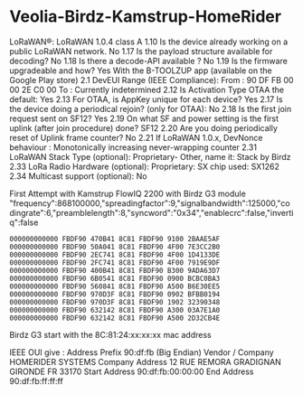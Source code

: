 # Veolia-Birdz-Kamstrup-HomeRider

LoRaWAN®: LoRaWAN 1.0.4 class A
1.10 Is the device already working on a public LoRaWAN network. No
1.17 Is the payload structure available for decoding? No
1.18 Is there a decode-API available ? No
1.19 Is the firmware upgradeable and how? Yes With the B-TOOLZUP app (available on the Google Play store)
2.1 DevEUI Range (IEEE Compliance): From : 90 DF FB 00 00 2E C0 00 To : Currently indetermined
2.12 Is Activation Type OTAA the default: Yes
2.13 For OTAA, is AppKey unique for each device? Yes
2.17 Is the device doing a periodical rejoin? (only for OTAA): No
2.18 Is the first join request sent on SF12? Yes
2.19 On what SF and power setting is the first uplink (after join procedure) done? SF12
2.20 Are you doing periodically reset of Uplink frame counter? No
2.21 If LoRaWAN 1.0.x, DevNonce behaviour : Monotonically increasing never-wrapping counter
2.31 LoRaWAN Stack Type (optional): Proprietary- Other, name it: Stack by Birdz
2.33 LoRa Radio Hardware (optional): Proprietary: SX chip used: SX1262
2.34 Multicast support (optional): No




First Attempt with Kamstrup FlowIQ 2200 with Birdz G3 module
"frequency":868100000,"spreadingfactor":9,"signalbandwidth":125000,"codingrate":6,"preamblelength":8,"syncword":"0x34","enablecrc":false,"invertiq":false

```
000000000000 FBDF90 470B41 8C81 FBDF90 9100 2BAAE5AF
000000000000 FBDF90 50A041 8C81 FBDF90 4F00 7E3CC2B0
000000000000 FBDF90 2EC741 8C81 FBDF90 4F00 1D4133DE
000000000000 FBDF90 2FC741 8C81 FBDF90 4F00 7919E9DF
000000000000 FBDF90 400B41 8C81 FBDF90 B300 9ADA63D7
000000000000 FBDF90 6B0541 8C81 FBDF90 0900 BCBC0BA3
000000000000 FBDF90 560841 8C81 FBDF90 A500 B6E30EE5
000000000000 FBDF90 970D3F 8C81 FBDF90 0902 BFBB0194
000000000000 FBDF90 970D3F 8C81 FBDF90 1902 32390348
000000000000 FBDF90 632142 8C81 FBDF90 A300 03A7E1A0
000000000000 FBDF90 632142 8C81 FBDF90 A500 2D32CB4E
```

Birdz G3 start with the 8C:81:24:xx:xx:xx mac address

IEEE OUI give :
Address Prefix 90:df:fb (Big Endian)
Vendor / Company HOMERIDER SYSTEMS
Company Address 12 RUE REMORA GRADIGNAN GIRONDE FR 33170
Start Address 90:df:fb:00:00:00
End Address 90:df:fb:ff:ff:ff

